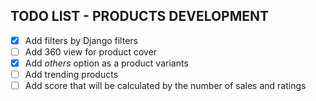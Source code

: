 ## TODO LIST - PRODUCTS DEVELOPMENT

- [x] Add filters by Django filters
- [ ] Add 360 view for product cover
- [x] Add _others_ option as a product variants
- [ ] Add trending products
- [ ] Add score that will be calculated by the number of sales and ratings
